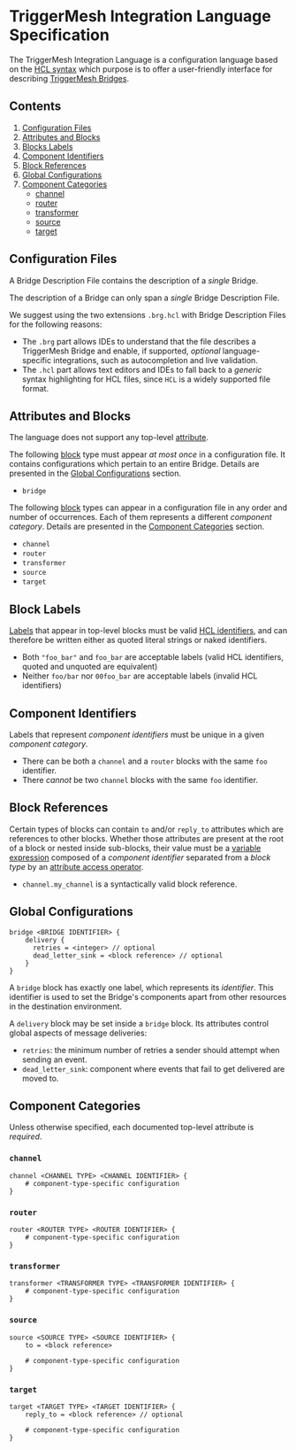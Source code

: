 # TriggerMesh Integration Language Specification

The TriggerMesh Integration Language is a configuration language based on the [HCL syntax][hcl-spec] which purpose is to
offer a user-friendly interface for describing [TriggerMesh Bridges][tm-brg].

## Contents

1. [Configuration Files](#configuration-files)
1. [Attributes and Blocks](#attributes-and-blocks)
1. [Blocks Labels](#block-labels)
1. [Component Identifiers](#component-identifiers)
1. [Block References](#block-references)
1. [Global Configurations](#global-configurations)
1. [Component Categories](#component-categories)
   * [channel](#channel)
   * [router](#router)
   * [transformer](#transformer)
   * [source](#source)
   * [target](#target)

## Configuration Files

A Bridge Description File contains the description of a _single_ Bridge.

The description of a Bridge can only span a _single_ Bridge Description File.

We suggest using the two extensions `.brg.hcl` with Bridge Description Files for the following reasons:

* The `.brg` part allows IDEs to understand that the file describes a TriggerMesh Bridge and enable, if supported,
  _optional_ language-specific integrations, such as autocompletion and live validation.
* The `.hcl` part allows text editors and IDEs to fall back to a _generic_ syntax highlighting for HCL files, since
  `HCL` is a widely supported file format.

## Attributes and Blocks

The language does not support any top-level [attribute][hcl-elems].

The following [block][hcl-elems] type must appear _at most once_ in a configuration file. It contains configurations
which pertain to an entire Bridge. Details are presented in the [Global Configurations](#global-configurations) section.

* `bridge`

The following [block][hcl-elems] types can appear in a configuration file in any order and number of occurrences. Each
of them represents a different _component category_. Details are presented in the [Component
Categories](#component-categories) section.

* `channel`
* `router`
* `transformer`
* `source`
* `target`

## Block Labels

[Labels][hcl-elems] that appear in top-level blocks must be valid [HCL identifiers][hcl-ident], and can therefore be
written either as quoted literal strings or naked identifiers. 

* Both `"foo_bar"` and `foo_bar` are acceptable labels (valid HCL identifiers, quoted and unquoted are equivalent)
* Neither `foo/bar` nor `00foo_bar` are acceptable labels (invalid HCL identifiers)

## Component Identifiers

Labels that represent _component identifiers_ must be unique in a given _component category_.

* There can be both a `channel` and a `router` blocks with the same `foo` identifier.
* There _cannot_ be two `channel` blocks with the same `foo` identifier.

## Block References

Certain types of blocks can contain `to` and/or `reply_to` attributes which are references to other blocks. Whether
those attributes are present at the root of a block or nested inside sub-blocks, their value must be a [variable
expression][hcl-varexpr] composed of a _component identifier_ separated from a _block type_ by an [attribute access
operator][hcl-attrop].

* `channel.my_channel` is a syntactically valid block reference.

## Global Configurations

```hcl
bridge <BRIDGE IDENTIFIER> {
    delivery {
      retries = <integer> // optional
      dead_letter_sink = <block reference> // optional
    }
}
```

A `bridge` block has exactly one label, which represents its _identifier_. This identifier is used to set the Bridge's
components apart from other resources in the destination environment.

A `delivery` block may be set inside a `bridge` block. Its attributes control global aspects of message deliveries:

- `retries`: the minimum number of retries a sender should attempt when sending an event.
- `dead_letter_sink`: component where events that fail to get delivered are moved to.

## Component Categories

Unless otherwise specified, each documented top-level attribute is _required_.

### `channel`

```hcl
channel <CHANNEL TYPE> <CHANNEL IDENTIFIER> {
    # component-type-specific configuration
}
```

### `router`

```hcl
router <ROUTER TYPE> <ROUTER IDENTIFIER> {
    # component-type-specific configuration
}
```

### `transformer`

```hcl
transformer <TRANSFORMER TYPE> <TRANSFORMER IDENTIFIER> {
    # component-type-specific configuration
}
```

### `source`

```hcl
source <SOURCE TYPE> <SOURCE IDENTIFIER> {
    to = <block reference>

    # component-type-specific configuration
}
```

### `target`

```hcl
target <TARGET TYPE> <TARGET IDENTIFIER> {
    reply_to = <block reference> // optional

    # component-type-specific configuration
}
```

[tm-brg]: https://www.triggermesh.com/integrations

[hcl-spec]: https://github.com/hashicorp/hcl/blob/main/hclsyntax/spec.md
[hcl-elems]: https://github.com/hashicorp/hcl/blob/main/hclsyntax/spec.md#structural-elements
[hcl-ident]: https://github.com/hashicorp/hcl/blob/main/hclsyntax/spec.md#identifiers
[hcl-varexpr]: https://github.com/hashicorp/hcl/blob/main/hclsyntax/spec.md#variables-and-variable-expressions
[hcl-attrop]: https://github.com/hashicorp/hcl/blob/main/hclsyntax/spec.md#attribute-access-operator
